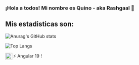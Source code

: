 ### ¡Hola a todos! Mi nombre es Quino - aka Rashgaal 👋

## Mis estadisticas son:

![Anurag's GitHub stats](https://github-readme-stats.vercel.app/api?username=Rashgaal&show_icons=true&theme=tokyonight)


![Top Langs](https://github-readme-stats.vercel.app/api/top-langs/?username=Rashgaal&layout=compact&show_icons=true&theme=tokyonight)


:zap: Angular 19 [<img align="left" alt="angular" width="22px" src="https://cdn.jsdelivr.net/npm/simple-icons@3.13.0/icons/angular.svg" />][Angular]!

[Angular]: https://angular.dev/
